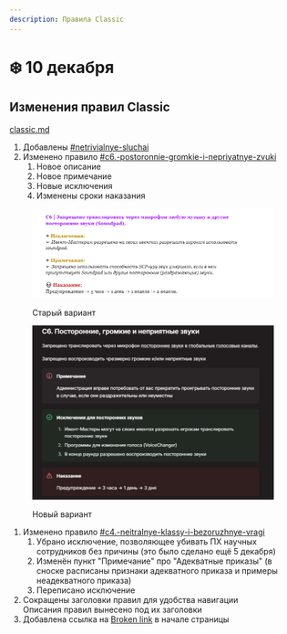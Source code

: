 ```yaml
---
description: Правила Classic
---
```


# ❄️ 10 декабря

## Изменения правил Classic

[classic.md](../../rules/classic.md "mention")

1. Добавлены [#netrivialnye-sluchai](../../rules/classic.md#netrivialnye-sluchai "mention")
2. Изменено правило [#c6.-postoronnie-gromkie-i-nepriyatnye-zvuki](../../rules/classic.md#c6.-postoronnie-gromkie-i-nepriyatnye-zvuki "mention")
   1. Новое описание
   2. Новое примечание
   3. Новые исключения
   4. Изменены сроки наказания

<figure><img src="../../.gitbook/assets/image (2) (1) (1) (1) (1) (1) (1).png" alt=""><figcaption><p>Старый вариант</p></figcaption></figure>

<figure><img src="../../.gitbook/assets/image (2) (1) (1) (1) (1) (1) (1) (1).png" alt=""><figcaption><p>Новый вариант</p></figcaption></figure>

1. Изменено правило [#c4.-neitralnye-klassy-i-bezoruzhnye-vragi](../../rules/classic.md#c4.-neitralnye-klassy-i-bezoruzhnye-vragi "mention")
   1. Убрано исключение, позволяющее убивать ПХ научных сотрудников без причины (это было сделано ещё 5 декабря)
   2. Изменён пункт "Примечание" про "Адекватные приказы" (в сноске расписаны признаки адекватного приказа и примеры неадекватного приказа)
   3. Переписано исключение
2. Сокращены заголовки правил для удобства навигации\
   Описания правил вынесено под их заголовки
3. Добавлена ссылка на [Broken link](broken-reference "mention") в начале страницы
